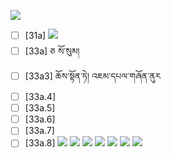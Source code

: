 ![](https://github.com/Esukhia/J018/blob/master/MRK35_SAMPLING/F/F052-0643.jpg)
- [ ] [31a]
![](https://github.com/Esukhia/J018/blob/master/MRK35_SAMPLING/F/F052-0667.jpg)
- [ ] [33a] ཅ སོ་སུམ།
- [ ] [33a3] ཆོས་སྟོན་ཏེ། འཇམ་དཔལ་གཞོན་ནུར
- [ ] [33a.4]
- [ ] [33a.5]
- [ ] [33a.6]
- [ ] [33a.7]
- [ ] [33a.8]
![](https://github.com/Esukhia/J018/blob/master/MRK35_SAMPLING/F/F052-0668.jpg)
![](https://github.com/Esukhia/J018/blob/master/MRK35_SAMPLING/F/F052-06669.jpg)
![](https://github.com/Esukhia/J018/blob/master/MRK35_SAMPLING/F/F052-0670.jpg)
![](https://github.com/Esukhia/J018/blob/master/MRK35_SAMPLING/F/F052-0694.jpg)
![](https://github.com/Esukhia/J018/blob/master/MRK35_SAMPLING/F/F052-0695.jpg)
![](https://github.com/Esukhia/J018/blob/master/MRK35_SAMPLING/F/F052-0696.jpg)
![](https://github.com/Esukhia/J018/blob/master/MRK35_SAMPLING/F/F052-0697.jpg)
